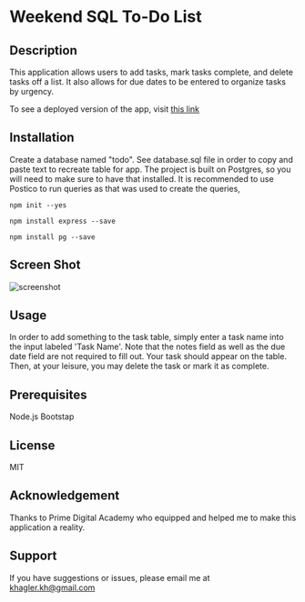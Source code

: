 # Weekend SQL To-Do List

## Description
This application allows users to add tasks, mark tasks complete, and delete tasks off a list. It also allows for due dates to be entered to organize tasks by urgency.

To see a deployed version of the app, visit [this link](#https://warm-chamber-13574.herokuapp.com/)

## Installation
Create a database named "todo". See database.sql file in order to copy and paste text to recreate table for app. The project is built on Postgres, so you will need to make sure to have that installed. It is recommended to use Postico to run queries as that was used to create the queries,
<!-- npm install moment --save NOT USED -->
```npm init --yes ```
<!--cant get these ot be on new lines...-->

```npm install express --save ```

```npm install pg --save```

## Screen Shot
![screenshot](server/public/images/todo_screenshot.jpg)

## Usage
In order to add something to the task table, simply enter a task name into the input labeled 'Task Name'.
Note that the notes field as well as the due date field are not required to fill out.
Your task should appear on the table. Then, at your leisure, you may delete the task or mark it as complete.

## Prerequisites
Node.js
Bootstap

## License
MIT

## Acknowledgement
Thanks to Prime Digital Academy who equipped and helped me to make this application a reality.

## Support
If you have suggestions or issues, please email me at khagler.kh@gmail.com
